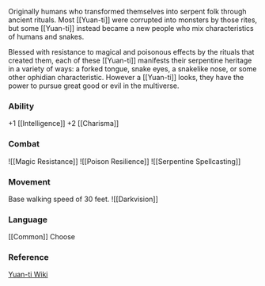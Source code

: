 Originally humans who transformed themselves into serpent folk through ancient rituals. Most [[Yuan-ti]] were corrupted into monsters by those rites, but some [[Yuan-ti]] instead became a new people who mix characteristics of humans and snakes.

Blessed with resistance to magical and poisonous effects by the rituals that created them, each of these [[Yuan-ti]] manifests their serpentine heritage in a variety of ways: a forked tongue, snake eyes, a snakelike nose, or some other ophidian characteristic. However a [[Yuan-ti]] looks, they have the power to pursue great good or evil in the multiverse.

### **Ability**
+1 [[Intelligence]]
+2 [[Charisma]]

### **Combat**
![[Magic Resistance]]
![[Poison Resilience]]
![[Serpentine Spellcasting]]

### **Movement**
Base walking speed of 30 feet.
![[Darkvision]]

### **Language**
[[Common]]
Choose

### **Reference**
[Yuan-ti Wiki](https://dnd5e.wikidot.com/lineage:yuan-ti)